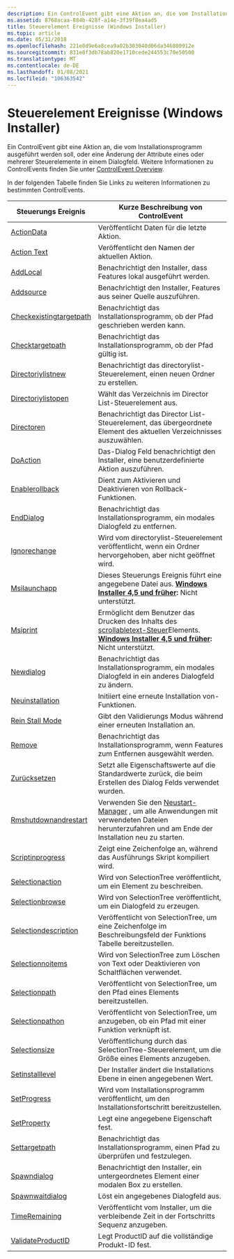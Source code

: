 ```yaml
---
description: Ein ControlEvent gibt eine Aktion an, die vom Installationsprogramm ausgeführt werden soll, oder eine Änderung der Attribute eines oder mehrerer Steuerelemente in einem Dialogfeld. Weitere Informationen zu ControlEvents finden Sie unter ControlEvent Overview.
ms.assetid: 8768acaa-884b-428f-a14e-3f39f8ea4ad5
title: Steuerelement Ereignisse (Windows Installer)
ms.topic: article
ms.date: 05/31/2018
ms.openlocfilehash: 221e8d9e6a8cea9a02b303040d06da346800912e
ms.sourcegitcommit: 831e8f3db78ab820e1710cede244553c70e50500
ms.translationtype: MT
ms.contentlocale: de-DE
ms.lasthandoff: 01/08/2021
ms.locfileid: "106363542"
---
```

# <a name="control-events-windows-installer"></a>Steuerelement Ereignisse (Windows Installer)

Ein ControlEvent gibt eine Aktion an, die vom Installationsprogramm ausgeführt werden soll, oder eine Änderung der Attribute eines oder mehrerer Steuerelemente in einem Dialogfeld. Weitere Informationen zu ControlEvents finden Sie unter [ControlEvent Overview](controlevent-overview.md).

In der folgenden Tabelle finden Sie Links zu weiteren Informationen zu bestimmten ControlEvents.



| Steuerungs Ereignis                                                       | Kurze Beschreibung von ControlEvent                                                                                                                                                                             |
|---------------------------------------------------------------------|---------------------------------------------------------------------------------------------------------------------------------------------------------------------------------------------------------------|
| [ActionData](actiondata-controlevent.md)                           | Veröffentlicht Daten für die letzte Aktion.                                                                                                                                                                          |
| [Action Text](actiontext-controlevent.md)                           | Veröffentlicht den Namen der aktuellen Aktion.                                                                                                                                                                     |
| [AddLocal](addlocal-controlevent.md)                               | Benachrichtigt den Installer, dass Features lokal ausgeführt werden.                                                                                                                                                               |
| [Addsource](addsource-controlevent.md)                             | Benachrichtigt den Installer, Features aus seiner Quelle auszuführen.                                                                                                                                                     |
| [Checkexistingtargetpath](checkexistingtargetpath-controlevent.md) | Benachrichtigt das Installationsprogramm, ob der Pfad geschrieben werden kann.                                                                                                                                                |
| [Checktargetpath](checktargetpath-controlevent.md)                 | Benachrichtigt das Installationsprogramm, ob der Pfad gültig ist.                                                                                                                                                      |
| [Directoriylistnew](directorylistnew-controlevent.md)               | Benachrichtigt das directorylist-Steuerelement, einen neuen Ordner zu erstellen.                                                                                                                                                    |
| [Directoriylistopen](directorylistopen-controlevent.md)             | Wählt das Verzeichnis im Director List-Steuerelement aus.                                                                                                                                                           |
| [Directoren](directorylistup-controlevent.md)                 | Benachrichtigt das Director List-Steuerelement, das übergeordnete Element des aktuellen Verzeichnisses auszuwählen.                                                                                                                             |
| [DoAction](doaction-controlevent.md)                               | Das-Dialog Feld benachrichtigt den Installer, eine benutzerdefinierte Aktion auszuführen.                                                                                                                                                 |
| [Enablerollback](enablerollback-controlevent.md)                   | Dient zum Aktivieren und Deaktivieren von Rollback-Funktionen.                                                                                                                                                                |
| [EndDialog](enddialog-controlevent.md)                             | Benachrichtigt das Installationsprogramm, ein modales Dialogfeld zu entfernen.                                                                                                                                                          |
| [Ignorechange](ignorechange-controlevent.md)                       | Wird vom directorylist-Steuerelement veröffentlicht, wenn ein Ordner hervorgehoben, aber nicht geöffnet wird.                                                                                                                           |
| [Msilaunchapp](msilaunchapp-controlevent.md)                       | Dieses Steuerungs Ereignis führt eine angegebene Datei aus. **[Windows Installer 4,5 und früher](not-supported-in-windows-installer-4-5.md):** Nicht unterstützt.<br/>                                                       |
| [Msiprint](msiprint-controlevent.md)                               | Ermöglicht dem Benutzer das Drucken des Inhalts des [scrollabletext-Steuer](scrollabletext-control.md)Elements. **[Windows Installer 4,5 und früher](not-supported-in-windows-installer-4-5.md):** Nicht unterstützt.<br/> |
| [Newdialog](newdialog-controlevent.md)                             | Benachrichtigt das Installationsprogramm, ein modales Dialogfeld in ein anderes Dialogfeld zu ändern.                                                                                                                                  |
| [Neuinstallation](reinstall-controlevent.md)                             | Initiiert eine erneute Installation von-Funktionen.                                                                                                                                                                       |
| [Rein Stall Mode](reinstallmode-controlevent.md)                     | Gibt den Validierungs Modus während einer erneuten Installation an.                                                                                                                                                        |
| [Remove](remove-controlevent.md)                                   | Benachrichtigt das Installationsprogramm, wenn Features zum Entfernen ausgewählt werden.                                                                                                                                                |
| [Zurücksetzen](reset-controlevent.md)                                     | Setzt alle Eigenschaftswerte auf die Standardwerte zurück, die beim Erstellen des Dialog Felds verwendet wurden.                                                                                                                    |
| [Rmshutdownandrestart](rmshutdownandrestart-controlevent.md)       | Verwenden Sie den [Neustart-Manager](/windows/desktop/RstMgr/restart-manager-portal) , um alle Anwendungen mit verwendeten Dateien herunterzufahren und am Ende der Installation neu zu starten.                                                              |
| [Scriptinprogress](scriptinprogress-controlevent.md)               | Zeigt eine Zeichenfolge an, während das Ausführungs Skript kompiliert wird.                                                                                                                                                     |
| [Selectionaction](selectionaction-controlevent.md)                 | Wird von SelectionTree veröffentlicht, um ein Element zu beschreiben.                                                                                                                                                               |
| [Selectionbrowse](selectionbrowse-controlevent.md)                 | Wird von SelectionTree veröffentlicht, um ein Dialogfeld zu erzeugen.                                                                                                                                                             |
| [Selectiondescription](selectiondescription-controlevent.md)       | Veröffentlicht von SelectionTree, um eine Zeichenfolge im Beschreibungsfeld der Funktions Tabelle bereitzustellen.                                                                                                                 |
| [Selectionnoitems](selectionnoitems-controlevent.md)               | Wird von SelectionTree zum Löschen von Text oder Deaktivieren von Schaltflächen verwendet.                                                                                                                                                      |
| [Selectionpath](selectionpath-controlevent.md)                     | Veröffentlicht von SelectionTree, um den Pfad eines Elements bereitzustellen.                                                                                                                                                    |
| [Selectionpathon](selectionpathon-controlevent.md)                 | Veröffentlicht von SelectionTree, um anzugeben, ob ein Pfad mit einer Funktion verknüpft ist.                                                                                                                     |
| [Selectionsize](selectionsize-controlevent.md)                     | Veröffentlichung durch das SelectionTree-Steuerelement, um die Größe eines Elements anzugeben.                                                                                                                                            |
| [Setinstalllevel](setinstalllevel-controlevent.md)                 | Der Installer ändert die Installations Ebene in einen angegebenen Wert.                                                                                                                                                |
| [SetProgress](setprogress-controlevent.md)                         | Wird vom Installationsprogramm veröffentlicht, um den Installationsfortschritt bereitzustellen.                                                                                                                                                  |
| [SetProperty](setproperty-controlevent.md)                         | Legt eine angegebene Eigenschaft fest.                                                                                                                                                                                    |
| [Settargetpath](settargetpath-controlevent.md)                     | Benachrichtigt das Installationsprogramm, einen Pfad zu überprüfen und festzulegen.                                                                                                                                                               |
| [Spawndialog](spawndialog-controlevent.md)                         | Benachrichtigt den Installer, ein untergeordnetes Element einer modalen Box zu erstellen.                                                                                                                                                      |
| [Spawnwaitdialog](spawnwaitdialog-controlevent.md)                 | Löst ein angegebenes Dialogfeld aus.                                                                                                                                                                              |
| [TimeRemaining](timeremaining-controlevent.md)                     | Veröffentlicht vom Installer, um die verbleibende Zeit in der Fortschritts Sequenz anzugeben.                                                                                                                            |
| [ValidateProductID](validateproductid-controlevent.md)             | Legt ProductID auf die vollständige Produkt-ID fest.                                                                                                                                                                        |



 

 

